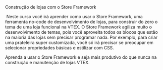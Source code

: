 Construção de lojas com o Store Framework
​

​
Neste curso você irá aprender como usar o Store Framework, uma ferramenta no-code de desenvolvimento de lojas, para construir do zero o tema de uma loja funcional na VTEX. O Store Framework agiliza muito o desenvolvimento de temas, pois você aproveita todos os blocos que estão na maioria das lojas sem precisar programar nada. Por exemplo, para criar uma prateleira super customizada, você só irá precisar se preocupar em selecionar propriedades básicas e estilizar com CSS.
​

Aprenda a usar o Store Framework e seja mais produtivo do que nunca na construção e manutenção de lojas VTEX.
